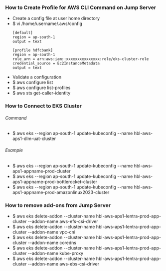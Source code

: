 ### How to Create Profile for AWS CLI Command on Jump Server
 - Create a config file at user home directory
 - $ vi /home/username/.aws/config
    ```hcl
    [default]
    region = ap-south-1
    output = text

    [profile hdfcbank]
    region = ap-south-1
    role_arn = arn:aws:iam::xxxxxxxxxxxxxxx:role/eks-cluster-role
    credential_source = Ec2InstanceMetadata
    output = text
    ```
 - Validate a configuration
 - $ aws configure list
 - $ aws configure list-profiles
 - $ aws sts get-caller-identity
   
### How to Connect to EKS Cluster
###### Command
 - $ aws eks --region ap-south-1 update-kubeconfig --name hbl-aws-aps1-dlm-uat-cluster
###### Example  
 - $ aws eks --region ap-south-1 update-kubeconfig --name hbl-aws-aps1-appname-prod-cluster
 - $ aws eks --region ap-south-1 update-kubeconfig --name hbl-aws-aps1-appname-prod-bottlerocket-cluster
 - $ aws eks --region ap-south-1 update-kubeconfig --name hbl-aws-aps1-appname-prod-amazonlinux2023-cluster
   
### How to remove add-ons from Jump Server
 - $ aws eks delete-addon --cluster-name hbl-aws-aps1-lentra-prod-app-cluster --addon-name aws-efs-csi-driver
 - $ aws eks delete-addon --cluster-name hbl-aws-aps1-lentra-prod-app-cluster --addon-name vpc-cni
 - $ aws eks delete-addon --cluster-name hbl-aws-aps1-lentra-prod-app-cluster --addon-name coredns
 - $ aws eks delete-addon --cluster-name hbl-aws-aps1-lentra-prod-app-cluster --addon-name kube-proxy
 - $ aws eks delete-addon --cluster-name hbl-aws-aps1-lentra-prod-app-cluster --addon-name aws-ebs-csi-driver


